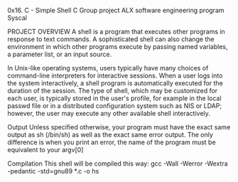 0x16. C - Simple Shell
C
Group project ALX software engineering program 
Syscal

PROJECT OVERVIEW
A shell is a program that executes other programs in response to text commands. A sophisticated shell can also change the environment in which other programs execute by passing named variables, a parameter list, or an input source.

In Unix-like operating systems, users typically have many choices of command-line interpreters for interactive sessions. When a user logs into the system interactively, a shell program is automatically executed for the duration of the session. The type of shell, which may be customized for each user, is typically stored in the user's profile, for example in the local passwd file or in a distributed configuration system such as NIS or LDAP; however, the user may execute any other available shell interactively.

Output
Unless specified otherwise, your program must have the exact same output as sh (/bin/sh) as well as the exact same error output.
The only difference is when you print an error, the name of the program must be equivalent to your argv[0]

Compilation
This shell will be compiled this way:
gcc -Wall -Werror -Wextra -pedantic -std=gnu89 *.c -o hs

